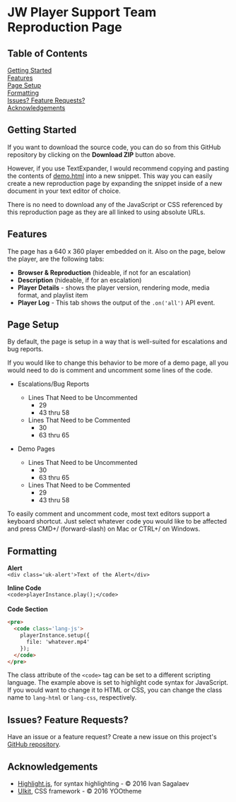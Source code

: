 # JW Player Support Team Reproduction Page

## Table of Contents
[Getting Started](#getting-started)  
[Features](#features)  
[Page Setup](#page-setup)  
[Formatting](#formatting)  
[Issues? Feature Requests?](#issues-feature-requests)  
[Acknowledgements](#acknowledgements)

## Getting Started
If you want to download the source code, you can do so from this GitHub repository by clicking on the **Download ZIP** button above.  

However, if you use TextExpander, I would recommend copying and pasting the contents of [demo.html](https://github.com/waxidiotic/jw-support-repro/blob/master/demo.html) into a new snippet. This way you can easily create a new reproduction page by expanding the snippet inside of a new document in your text editor of choice.  

There is no need to download any of the JavaScript or CSS referenced by this reproduction page as they are all linked to using absolute URLs.

## Features
The page has a 640 x 360 player embedded on it. Also on the page, below the player, are the following tabs:  
* **Browser & Reproduction** (hideable, if not for an escalation)  
* **Description** (hideable, if for an escalation)  
* **Player Details** - shows the player version, rendering mode, media format, and playlist item  
* **Player Log** - This tab shows the output of the `.on('all')` API event.  

## Page Setup
By default, the page is setup in a way that is well-suited for escalations and bug reports.  

If you would like to change this behavior to be more of a demo page, all you would need to do is comment and uncomment some lines of the code.  

* Escalations/Bug Reports
	* Lines That Need to be Uncommented
		* 29
		* 43 thru 58
	* Lines That Need to be Commented
		* 30
		* 63 thru 65  


* Demo Pages
	* Lines That Need to be Uncommented
		* 30
		* 63 thru 65
	* Lines That Need to be Commented
		* 29
		* 43 thru 58  

To easily comment and uncomment code, most text editors support a keyboard shortcut. Just select whatever code you would like to be affected and press CMD+/ (forward-slash) on Mac or CTRL+/ on Windows.

## Formatting
**Alert**  
`<div class='uk-alert'>Text of the Alert</div>`  

**Inline Code**  
`<code>playerInstance.play();</code>`  
<br>
**Code Section**  
```html
<pre>
  <code class='lang-js'>
    playerInstance.setup({  
      file: 'whatever.mp4'
    });
  </code>
</pre>
```

The class attribute of the `<code>` tag can be set to a different scripting language. The example above is set to highlight code syntax for JavaScript. If you would want to change it to HTML or CSS, you can change the class name to `lang-html` or `lang-css`, respectively.

## Issues? Feature Requests?
Have an issue or a feature request? Create a new issue on this project's [GitHub repository](https://github.com/waxidiotic/jw-support-repro/issues).

## Acknowledgements
* [Highlight.js](https://github.com/isagalaev/highlight.js), for syntax highlighting - &copy; 2016 Ivan Sagalaev
* [UIkit](http://www.getuikit.com), CSS framework - &copy; 2016 YOOtheme
